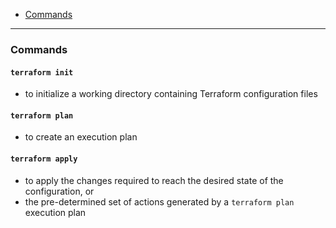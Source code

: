 - [Commands](#commands)
____
### Commands

#### `terraform init`

- to initialize a working directory containing Terraform configuration files

#### `terraform plan`

- to create an execution plan

#### `terraform apply`

- to apply the changes required to reach the desired state of the
  configuration, or
- the pre-determined set of actions generated by a `terraform plan` execution
  plan
